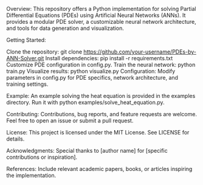 Overview: This repository offers a Python implementation for solving Partial Differential Equations (PDEs) using Artificial Neural Networks (ANNs). It provides a modular PDE solver, a customizable neural network architecture, and tools for data generation and visualization.

Getting Started:

Clone the repository: git clone https://github.com/your-username/PDEs-by-ANN-Solver.git
Install dependencies: pip install -r requirements.txt
Customize PDE configuration in config.py.
Train the neural network: python train.py
Visualize results: python visualize.py
Configuration: Modify parameters in config.py for PDE specifics, network architecture, and training settings.

Example: An example solving the heat equation is provided in the examples directory. Run it with python examples/solve_heat_equation.py.

Contributing: Contributions, bug reports, and feature requests are welcome. Feel free to open an issue or submit a pull request.

License: This project is licensed under the MIT License. See LICENSE for details.

Acknowledgments: Special thanks to [author name] for [specific contributions or inspiration].

References: Include relevant academic papers, books, or articles inspiring the implementation.






